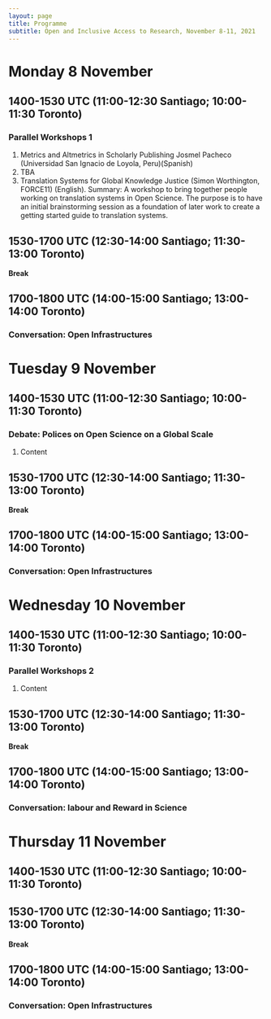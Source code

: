 ```yaml
---
layout: page
title: Programme
subtitle: Open and Inclusive Access to Research, November 8-11, 2021
---
```


# Monday 8 November
## 1400-1530 UTC (11:00-12:30 Santiago; 10:00-11:30 Toronto)
### Parallel Workshops 1
1. Metrics and Altmetrics in Scholarly Publishing Josmel Pacheco (Universidad San Ignacio de Loyola, Peru)(Spanish)
1. TBA
1. Translation Systems for Global Knowledge Justice (Simon Worthington, FORCE11) (English). Summary: A workshop to bring together people working on translation systems in Open Science. The purpose is to have an initial brainstorming session as a foundation of later work to create a getting started guide to translation systems. 

## 1530-1700 UTC (12:30-14:00 Santiago; 11:30-13:00 Toronto)
**Break**

## 1700-1800 UTC (14:00-15:00 Santiago; 13:00-14:00 Toronto)
### Conversation: Open Infrastructures

# Tuesday 9 November
## 1400-1530 UTC (11:00-12:30 Santiago; 10:00-11:30 Toronto)
### Debate: Polices on Open Science on a Global Scale

1. Content


## 1530-1700 UTC (12:30-14:00 Santiago; 11:30-13:00 Toronto)
**Break**

## 1700-1800 UTC (14:00-15:00 Santiago; 13:00-14:00 Toronto)
### Conversation: Open Infrastructures


# Wednesday 10 November
## 1400-1530 UTC (11:00-12:30 Santiago; 10:00-11:30 Toronto)
### Parallel Workshops 2

1. Content


## 1530-1700 UTC (12:30-14:00 Santiago; 11:30-13:00 Toronto)
**Break**

## 1700-1800 UTC (14:00-15:00 Santiago; 13:00-14:00 Toronto)
### Conversation: labour and Reward in Science

# Thursday 11 November
## 1400-1530 UTC (11:00-12:30 Santiago; 10:00-11:30 Toronto)


## 1530-1700 UTC (12:30-14:00 Santiago; 11:30-13:00 Toronto)
**Break**

## 1700-1800 UTC (14:00-15:00 Santiago; 13:00-14:00 Toronto)
### Conversation: Open Infrastructures

